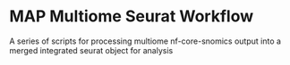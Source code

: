 # MAP Multiome Seurat Workflow

A series of scripts for processing multiome nf-core-snomics output into a merged integrated seurat object for analysis